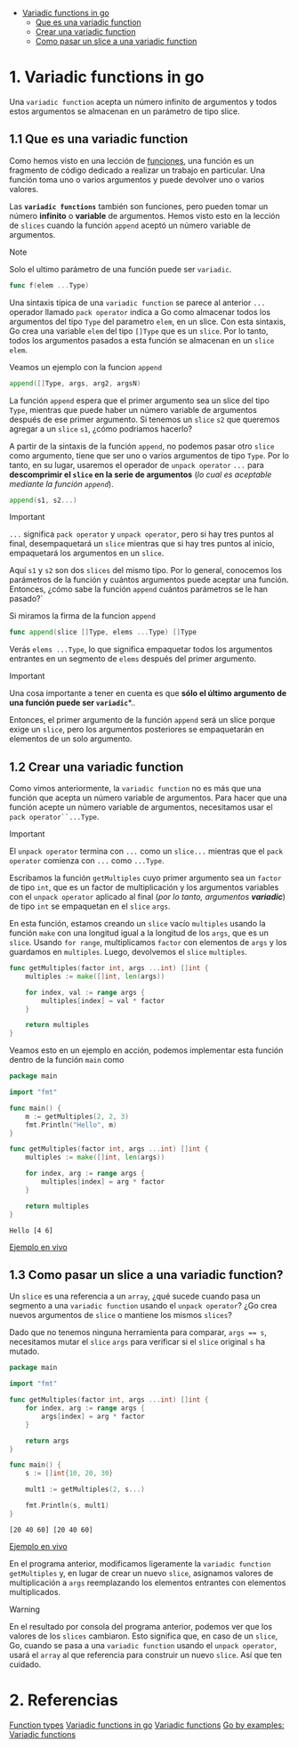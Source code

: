 - [Variadic functions in go](#1-variadic-functions-in-go)
  - [Que es una variadic function](#11-que-es-una-variadic-function)
  - [Crear una variadic function](#12-crear-una-variadic-function)
  - [Como pasar un slice a una variadic function](#13-como-pasar-un-slice-a-una-variadic-function)

# 1. Variadic functions in go

Una `variadic function` acepta un número infinito de argumentos y todos estos argumentos se almacenan en un parámetro de tipo slice.

## 1.1 Que es una variadic function

Como hemos visto en una lección de [funciones](../functions/functions.md), una función es un fragmento de código dedicado a realizar un trabajo en particular. Una función toma uno o varios argumentos y puede devolver uno o varios valores.

Las **`variadic functions`** también son funciones, pero pueden tomar un número **infinito** o **variable** de argumentos. Hemos visto esto en la lección de `slices` cuando la función `append` aceptó un número variable de argumentos.

> [!NOTE]
> Solo el ultimo parámetro de una función puede ser `variadic`.

```go
func f(elem ...Type)
```

Una sintaxis típica de una `variadic function` se parece al anterior `...` operador llamado `pack operator` indica a Go como almacenar todos los argumentos del tipo `Type` del parametro `elem`, en un slice. Con esta sintaxis, Go crea una variable `elem` del tipo `[]Type` que es un `slice`. Por lo tanto, todos los argumentos pasados ​​a esta función se almacenan en un `slice` `elem`.

Veamos un ejemplo con la funcion `append`

```go
append([]Type, args, arg2, argsN)
```

La función `append` espera que el primer argumento sea un slice del tipo `Type`, mientras que puede haber un número variable de argumentos después de ese primer argumento. Si tenemos un `slice` `s2` que queremos agregar a un `slice` `s1`, ¿cómo podriamos hacerlo?

A partir de la sintaxis de la función `append`, no podemos pasar otro `slice` como argumento, tiene que ser uno o varios argumentos de tipo `Type`. Por lo tanto, en su lugar, usaremos el operador de `unpack operator` `...` para **descomprimir el `slice` en la serie de argumentos** (*lo cual es aceptable mediante la función `append`*).

```go
append(s1, s2...)
```

> [!IMPORTANT]
> `...` significa `pack operator` y `unpack operator`, pero si hay tres puntos al final, desempaquetará un `slice` mientras que si hay tres puntos al inicio, empaquetará los argumentos en un `slice`.

Aquí `s1` y `s2` son dos `slices` del mismo tipo. Por lo general, conocemos los parámetros de la función y cuántos argumentos puede aceptar una función. Entonces, ¿cómo sabe la función `append` cuántos parámetros se le han pasado?`

Si miramos la firma de la funcion `append`

```go
func append(slice []Type, elems ...Type) []Type
```

Verás `elems ...Type`, lo que significa empaquetar todos los argumentos entrantes en un segmento de `elems` después del primer argumento.

> [!IMPORTANT]
> Una cosa importante a tener en cuenta es que **sólo el último argumento de una función puede ser `variadic`***..

Entonces, el primer argumento de la función `append` será un slice porque exige un `slice`, pero los argumentos posteriores se empaquetarán en elementos de un solo argumento.

## 1.2 Crear una variadic function

Como vimos anteriormente, la `variadic function` no es más que una función que acepta un número variable de argumentos. Para hacer que una función acepte un número variable de argumentos, necesitamos usar el `pack operator``...Type`.

> [!IMPORTANT]
> El `unpack operator` termina con `...` como un `slice...` mientras que el `pack operator` comienza con `...` como `...Type`.

Escribamos la función `getMultiples` cuyo primer argumento sea un `factor` de tipo `int`, que es un factor de multiplicación y los argumentos variables con el `unpack operator` aplicado al final (*por lo tanto, argumentos **variadic***) de tipo `int` se empaquetan en el `slice` `args`.

En esta función, estamos creando un `slice` vacío `multiples` usando la función `make` con una longitud igual a la longitud de los `args`, que es un `slice`. Usando `for range`, multiplicamos `factor` con elementos de `args` y los guardamos en `multiples`. Luego, devolvemos el `slice` `multiples`.

```go
func getMultiples(factor int, args ...int) []int {
	multiples := make([]int, len(args))

	for index, val := range args {
		multiples[index] = val * factor
	}

	return multiples
}
```

Veamos esto en un ejemplo en acción, podemos implementar esta función dentro de la función `main` como

```go
package main

import "fmt"

func main() {
	m := getMultiples(2, 2, 3)
	fmt.Println("Hello", m)
}

func getMultiples(factor int, args ...int) []int {
	multiples := make([]int, len(args))

	for index, arg := range args {
		multiples[index] = arg * factor
	}

	return multiples
}
```

```text
Hello [4 6]
```

[Ejemplo en vivo](https://go.dev/play/p/orA0CJtSnBs)


## 1.3  Como pasar un slice a una variadic function?

Un `slice` es una referencia a un `array`, ¿qué sucede cuando pasa un segmento a una `variadic function` usando el `unpack operator`? ¿Go crea nuevos argumentos de `slice` o mantiene los mismos `slices`?

Dado que no tenemos ninguna herramienta para comparar, `args == s`, necesitamos mutar el `slice` `args` para verificar si el `slice` original `s` ha mutado.

```go
package main

import "fmt"

func getMultiples(factor int, args ...int) []int {
	for index, arg := range args {
		args[index] = arg * factor
	}

	return args
}

func main() {
	s := []int{10, 20, 30}

	mult1 := getMultiples(2, s...)

	fmt.Println(s, mult1)
}
```

```text
[20 40 60] [20 40 60]
```

[Ejemplo en vivo](https://go.dev/play/p/fbNgVGu6JZO)

En el programa anterior, modificamos ligeramente la `variadic function` `getMultiples` y, en lugar de crear un nuevo `slice`, asignamos valores de multiplicación a `args` reemplazando los elementos entrantes con elementos multiplicados.

> [!WARNING]
> En el resultado por consola del programa anterior, podemos ver que los valores de los `slices` cambiaron. Esto significa que, en caso de un `slice`, Go, cuando se pasa a una `variadic function` usando el `unpack operator`, usará el `array` al que referencia para construir un nuevo `slice`. Así que ten cuidado.

# 2. Referencias

[Function types](https://go.dev/ref/spec#Function_types)
[Variadic functions in go](https://medium.com/rungo/variadic-function-in-go)
[Variadic functions](https://golangbot.com/variadic-functions/)
[Go by examples: Variadic functions](https://gobyexample.com/variadic-functions)
